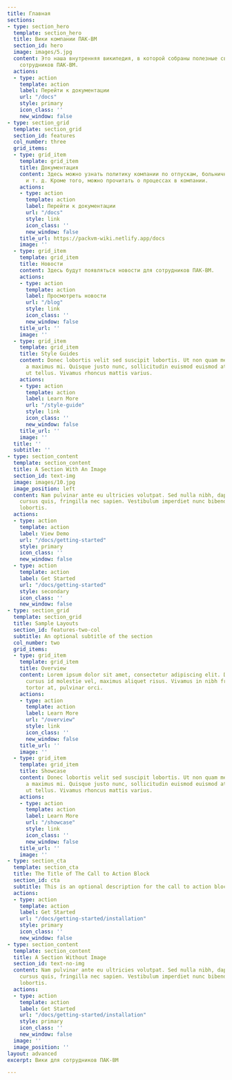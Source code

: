 ```yaml
---
title: Главная
sections:
- type: section_hero
  template: section_hero
  title: Вики компании ПАК-ВМ
  section_id: hero
  image: images/5.jpg
  content: Это наша внутренняя википедия, в которой собраны полезные сведения для
    сотрудников ПАК-ВМ.
  actions:
  - type: action
    template: action
    label: Перейти к документации
    url: "/docs"
    style: primary
    icon_class: ''
    new_window: false
- type: section_grid
  template: section_grid
  section_id: features
  col_number: three
  grid_items:
  - type: grid_item
    template: grid_item
    title: Документация
    content: Здесь можно узнать политику компании по отпускам, больничным, премиям
      и т. д. Кроме того, можно прочитать о процессах в компании.
    actions:
    - type: action
      template: action
      label: Перейти к документации
      url: "/docs"
      style: link
      icon_class: ''
      new_window: false
    title_url: https://packvm-wiki.netlify.app/docs
    image: ''
  - type: grid_item
    template: grid_item
    title: Новости
    content: Здесь будут появляться новости для сотрудников ПАК-ВМ.
    actions:
    - type: action
      template: action
      label: Просмотреть новости
      url: "/blog"
      style: link
      icon_class: ''
      new_window: false
    title_url: ''
    image: ''
  - type: grid_item
    template: grid_item
    title: Style Guides
    content: Donec lobortis velit sed suscipit lobortis. Ut non quam metus. Nullam
      a maximus mi. Quisque justo nunc, sollicitudin euismod euismod at, tincidunt
      ut tellus. Vivamus rhoncus mattis varius.
    actions:
    - type: action
      template: action
      label: Learn More
      url: "/style-guide"
      style: link
      icon_class: ''
      new_window: false
    title_url: ''
    image: ''
  title: ''
  subtitle: ''
- type: section_content
  template: section_content
  title: A Section With An Image
  section_id: text-img
  image: images/10.jpg
  image_position: left
  content: Nam pulvinar ante eu ultricies volutpat. Sed nulla nibh, dapibus sit amet
    cursus quis, fringilla nec sapien. Vestibulum imperdiet nunc bibendum consectetur
    lobortis.
  actions:
  - type: action
    template: action
    label: View Demo
    url: "/docs/getting-started"
    style: primary
    icon_class: ''
    new_window: false
  - type: action
    template: action
    label: Get Started
    url: "/docs/getting-started"
    style: secondary
    icon_class: ''
    new_window: false
- type: section_grid
  template: section_grid
  title: Sample Layouts
  section_id: features-two-col
  subtitle: An optional subtitle of the section
  col_number: two
  grid_items:
  - type: grid_item
    template: grid_item
    title: Overview
    content: Lorem ipsum dolor sit amet, consectetur adipiscing elit. Donec nisl ligula,
      cursus id molestie vel, maximus aliquet risus. Vivamus in nibh fringilla, fringilla
      tortor at, pulvinar orci.
    actions:
    - type: action
      template: action
      label: Learn More
      url: "/overview"
      style: link
      icon_class: ''
      new_window: false
    title_url: ''
    image: ''
  - type: grid_item
    template: grid_item
    title: Showcase
    content: Donec lobortis velit sed suscipit lobortis. Ut non quam metus. Nullam
      a maximus mi. Quisque justo nunc, sollicitudin euismod euismod at, tincidunt
      ut tellus. Vivamus rhoncus mattis varius.
    actions:
    - type: action
      template: action
      label: Learn More
      url: "/showcase"
      style: link
      icon_class: ''
      new_window: false
    title_url: ''
    image: ''
- type: section_cta
  template: section_cta
  title: The Title of The Call to Action Block
  section_id: cta
  subtitle: This is an optional description for the call to action block.
  actions:
  - type: action
    template: action
    label: Get Started
    url: "/docs/getting-started/installation"
    style: primary
    icon_class: ''
    new_window: false
- type: section_content
  template: section_content
  title: A Section Without Image
  section_id: text-no-img
  content: Nam pulvinar ante eu ultricies volutpat. Sed nulla nibh, dapibus sit amet
    cursus quis, fringilla nec sapien. Vestibulum imperdiet nunc bibendum consectetur
    lobortis.
  actions:
  - type: action
    template: action
    label: Get Started
    url: "/docs/getting-started/installation"
    style: primary
    icon_class: ''
    new_window: false
  image: ''
  image_position: ''
layout: advanced
excerpt: Вики для сотрудников ПАК-ВМ

---
```

